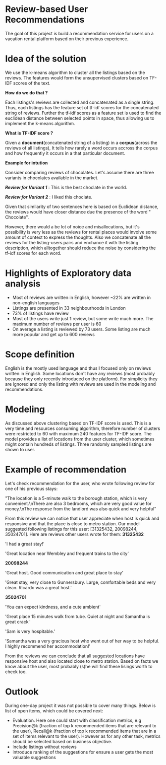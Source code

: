 # Review-based User Recommendations
The goal of this project is build a recommendation service for users on a vacation rental platform based on their previous experience.

# Idea of the solution

We use the k-means algorithm to cluster all the listings based on the reviews. The features would form the unsupervised clusters based on TF-IDF scores of the text.

**How do we do that ?**

Each listings's reviews are collected and concatenated as a single string. Thus, each listings has the feature set of tf-idf scores for the concatenated string of reviews. Further the tf-idf scores as a feature set is used to find the euclidean distance between selected points in space, thus allowing us to implement the k-means algorithm.

**What is TF-IDF score ?**

Given a **document**(concatenated string of a listing) in a **corpus**(across the reviews of all listings), It tells how rarely a word occurs accross the corpus and how frequently it occurs in a that particular document.

**Example for intution**

Consider comparing reviews of chocolates. Let's assume there are three variants in chocolates available in the market. 

***Review for Variant 1*** : This is the best choclate in the world.

***Review for Variant 2*** : I liked this choclate.

Given that similarity of two sentences here is based on Euclidean distance, the reviews would have closer distance due the presence of the word " Chocolate". 

However, there would a be lot of noice and misallocations, but it's possibility is very less as the reviews for rental places would involve some amount of context to express the thoughts. Also we concatenate all the reviews for the listing-users pairs and enchance it with the listing description, which alltogether should reduce the noise by considering the tf-idf scores for each word.


# Highlights of Exploratory data analysis
- Most of reviews are written in English, however ~22% are written in non-english languages
- Listings are presented in 33 neighbourhoods in London
- 73% of listings have review
- Most of the users write just 1 review, but some write much more. The maximum number of reviews per user is 60
- On average a listing is reviewed by 73 users. Some listing are much more popular and get up to 600 reviews


# Scope definition
English is the mostly used language and thus I focused only on reviews written in English. Some locations don't have any reviews (most probably because they only recently introduced on the platform). For simplicity they are ignored and only the listing with reviews are used in the modeling and recommendations.

# Modeling 
As discussed above clustering based on TF-IDF score is used. This is a very time and resources consuming algorithm, therefore number of clusters were restricted to 60 with maximum 240 features for TF-IDF score.
The model provides a list of locations from the user cluster, which sometimes might contain hundreds of listings. Three randomly sampled listings are shown to user.

# Example of recommendation
Let's check recommendation for the user, who wrote following review for one of his previous stays:

"The location is a 5-minute walk to the borough station, which is very convenient.\nThere are also 3 bedrooms, which are very good value for money.\nThe response from the landlord was also quick and very helpful"

From this review we can notice that user appreciate when host is quick and responsive and that the place is close to metro station.
Our model suggested following listings for this user: [31325432, 20098244, 35024701].
Here are reviews other users wrote for them:
****31325432****

'I had a great stay!'

'Great location near Wembley and frequent trains to the city'

****20098244****

'Great host. Good communication and great place to stay' 

'Great stay, very close to Gunnersbury. Large, comfortable beds and very clean. Ricardo was a great host.'

****35024701****

'You can expect kindness, and a cute ambient'

'Great place 15 minutes walk from tube. Quiet at night and Samantha is great crack'

'Sam is very hospitable.'

'Samantha was a very gracious host who went out of her way to be helpful. I highly recommend her accommodation!'

From the reviews we can conclude that all suggested locations have responsive host and also located close to metro station. Based on facts we know about the user, most probably (s)he will find these lisings worth to check too.


# Outlook
During one-day project it was not possible to cover many things. Below is list of open items, which could be covered next:
- Evaluation. Here one could start with classification metrics, e.g Precision@k (fraction of top k recommended items that are relevant to the user), Recall@k (fraction of top k recommended items that are in a set of items relevant to the user). However as for any other task, metrics should be selected based on business objective.
- Include listings without reviews
- Introduce ranking of the suggestions for ensure a user gets the most valuable suggestions
